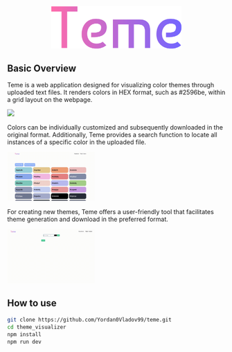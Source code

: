 <p align="center"><img width=60% src="./media/logos/png/logo-no-background.png"></p>

## Basic Overview

Teme is a web application designed for visualizing color themes through uploaded text files. It renders colors in HEX format, such as #2596be, within a grid layout on the webpage.

<img src="./media/p1.gif" width=40%>

Colors can be individually customized and subsequently downloaded in the original format. Additionally, Teme provides a search function to locate all instances of a specific color in the uploaded file.

<img src="./media/p2.gif" width=40%>

For creating new themes, Teme offers a user-friendly tool that facilitates theme generation and download in the preferred format.

<img src="./media/p3.gif" width=40%>

## How to use

```bash
git clone https://github.com/Yordan0Vladov99/teme.git
cd theme_visualizer
npm install
npm run dev


```
